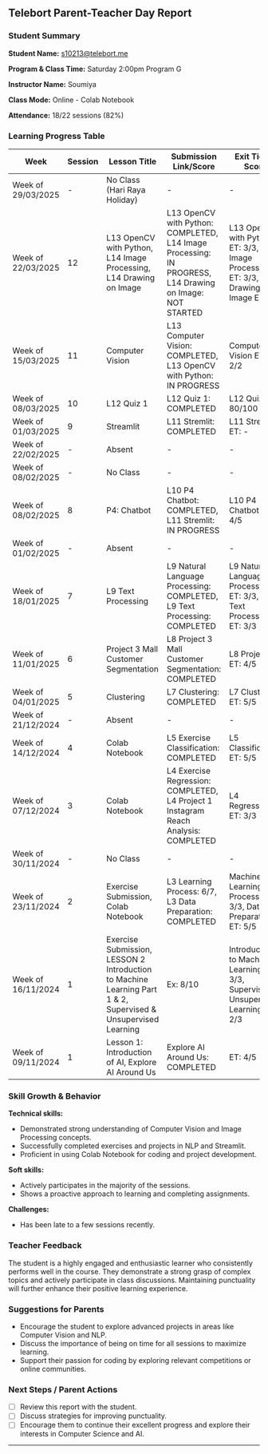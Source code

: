 ## Telebort Parent-Teacher Day Report

### Student Summary
**Student Name:** s10213@telebort.me

**Program & Class Time:** Saturday 2:00pm Program G

**Instructor Name:** Soumiya

**Class Mode:** Online - Colab Notebook

**Attendance:** 18/22 sessions (82%)


### Learning Progress Table

| Week             | Session | Lesson Title                                                                                                                              | Submission Link/Score | Exit Ticket Score                                                                   | Progress Rating |
| --------------- | ------- | --------------------------------------------------------------------------------------------------------------------------------------- | ---------------------- | ----------------------------------------------------------------------------------- | --------------- |
| Week of 29/03/2025 | -       | No Class (Hari Raya Holiday)                                                                                                          | -                      | -                                                                                   | ☆☆☆☆☆         |
| Week of 22/03/2025 | 12      | L13 OpenCV with Python, L14 Image Processing, L14 Drawing on Image                                                                    | L13 OpenCV with Python: COMPLETED, L14 Image Processing: IN PROGRESS, L14 Drawing on Image: NOT STARTED | L13 OpenCV with Python ET: 3/3, L14 Image Processing ET: 3/3, L14 Drawing on Image ET: - | ★★★★★         |
| Week of 15/03/2025 | 11      | Computer Vision                                                                                                                         | L13 Computer Vision: COMPLETED, L13 OpenCV with Python: IN PROGRESS | Computer Vision ET: 2/2                                                            | ★★★★☆         |
| Week of 08/03/2025 | 10      | L12 Quiz 1                                                                                                                              | L12 Quiz 1: COMPLETED | L12 Quiz 1: 80/100                                                                  | ★★★★☆         |
| Week of 01/03/2025 | 9       | Streamlit                                                                                                                               | L11 Stremlit: COMPLETED | L11 Stremlit ET: -                                                                  | ★★★★☆         |
| Week of 22/02/2025 | -       | Absent                                                                                                                                | -                      | -                                                                                   | ☆☆☆☆☆         |
| Week of 08/02/2025 | -       | No Class                                                                                                                              | -                      | -                                                                                   | ☆☆☆☆☆         |
| Week of 08/02/2025 | 8       | P4: Chatbot                                                                                                                             | L10 P4 Chatbot: COMPLETED, L11 Stremlit: IN PROGRESS | L10 P4 Chatbot ET: 4/5                                                              | ★★★★★         |
| Week of 01/02/2025 | -       | Absent                                                                                                                                | -                      | -                                                                                   | ☆☆☆☆☆         |
| Week of 18/01/2025 | 7       | L9 Text Processing                                                                                                                      | L9 Natural Language Processing: COMPLETED, L9 Text Processing: COMPLETED | L9 Natural Language Processing ET: 3/3, L9 Text Processing ET: 3/3                    | ★★★★☆         |
| Week of 11/01/2025 | 6       | Project 3 Mall Customer Segmentation                                                                                                   | L8 Project 3 Mall Customer Segmentation: COMPLETED | L8 Project 3 ET: 4/5                                                                  | ★★★★★         |
| Week of 04/01/2025 | 5       | Clustering                                                                                                                              | L7 Clustering: COMPLETED | L7 Clustering ET: 5/5                                                                  | ★★★★★         |
| Week of 21/12/2024 | -       | Absent                                                                                                                                | -                      | -                                                                                   | ☆☆☆☆☆         |
| Week of 14/12/2024 | 4       | Colab Notebook                                                                                                                          | L5 Exercise Classification: COMPLETED | L5 Classification ET: 5/5                                                                  | ★★★★★         |
| Week of 07/12/2024 | 3       | Colab Notebook                                                                                                                          | L4 Exercise Regression: COMPLETED, L4 Project 1 Instagram Reach Analysis: COMPLETED | L4 Regression ET: 3/3                                                              | ★★★★★         |
| Week of 30/11/2024 | -       | No Class                                                                                                                              | -                      | -                                                                                   | ☆☆☆☆☆         |
| Week of 23/11/2024 | 2       | Exercise Submission, Colab Notebook                                                                                                     | L3 Learning Process: 6/7, L3 Data Preparation: COMPLETED | Machine Learning Process ET: 3/3, Data Preparation ET: 5/5                          | ★★★★★         |
| Week of 16/11/2024 | 1       | Exercise Submission, LESSON 2 Introduction to Machine Learning Part 1 & 2, Supervised & Unsupervised Learning                          | Ex: 8/10               | Introduction to Machine Learning ET: 3/3, Supervised & Unsupervised Learning ET: 2/3 | ★★★★☆         |
| Week of 09/11/2024 | 1       | Lesson 1: Introduction of AI, Explore AI Around Us                                                                                    | Explore AI Around Us: COMPLETED | ET: 4/5                                                                              | ★★★★☆         |

### Skill Growth & Behavior

**Technical skills:**
* Demonstrated strong understanding of Computer Vision and Image Processing concepts.
* Successfully completed exercises and projects in NLP and Streamlit.
* Proficient in using Colab Notebook for coding and project development.

**Soft skills:**
* Actively participates in the majority of the sessions.
* Shows a proactive approach to learning and completing assignments.

**Challenges:**
* Has been late to a few sessions recently.

### Teacher Feedback

The student is a highly engaged and enthusiastic learner who consistently performs well in the course. They demonstrate a strong grasp of complex topics and actively participate in class discussions. Maintaining punctuality will further enhance their positive learning experience.

### Suggestions for Parents

* Encourage the student to explore advanced projects in areas like Computer Vision and NLP.
* Discuss the importance of being on time for all sessions to maximize learning.
* Support their passion for coding by exploring relevant competitions or online communities.

### Next Steps / Parent Actions

* [ ] Review this report with the student.
* [ ] Discuss strategies for improving punctuality.
* [ ] Encourage them to continue their excellent progress and explore their interests in Computer Science and AI.

---